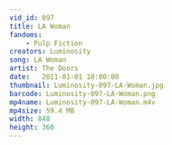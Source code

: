 ```yaml
---
vid_id: 097
title: LA Woman
fandoms:
    - Pulp Fiction
creators: Luminosity
song: LA Woman
artist: The Doors
date:   2011-01-01 10:00:00
thumbnail: Luminosity-097-LA-Woman.jpg
barcode: Luminosity-097-LA-Woman.png
mp4name: Luminosity-097-LA-Woman.m4v
mp4size: 59.4 MB
width: 848
height: 360
---
```



